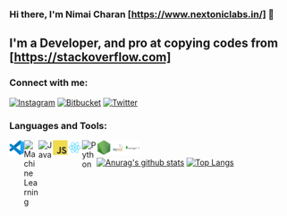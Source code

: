 ### Hi there, I'm Nimai Charan [https://www.nextoniclabs.in/] 👋


## I'm a  Developer, and pro at copying codes from [https://stackoverflow.com]

### Connect with me:
[<img  alt="Instagram" width="30px" src="https://cdn-icons.flaticon.com/png/512/3955/premium/3955024.png?token=exp=1654235979~hmac=9d596e26a5a62efea8ca194b8c77a0db" />](https://www.instagram.com/cilucious/)
[<img  alt="Bitbucket" width="30px" src="https://cdn-icons-png.flaticon.com/512/6125/6125001.png" />](https://bitbucket.org/nimaicharanmaikap/)
[<img  alt="Twitter" width="30px" src="https://cdn-icons.flaticon.com/png/512/2504/premium/2504947.png?token=exp=1654235797~hmac=686d78837325e10e8a01097015dfead7" />](https://twitter.com/cilucious)


### Languages and Tools:
<img align="left" alt="Visual Studio Code" width="26px" src="https://raw.githubusercontent.com/github/explore/80688e429a7d4ef2fca1e82350fe8e3517d3494d/topics/visual-studio-code/visual-studio-code.png" />
<img align="left" alt="Machine Learning" width="26px" src="https://cdn-icons-png.flaticon.com/512/2172/2172891.png" />

<img align="left" alt="Java" width="26px" src="https://cdn-icons-png.flaticon.com/512/919/919854.png" />
<img align="left" alt="JavaScript" width="26px" src="https://raw.githubusercontent.com/github/explore/80688e429a7d4ef2fca1e82350fe8e3517d3494d/topics/javascript/javascript.png" />
<img align="left" alt="React" width="26px" src="https://raw.githubusercontent.com/github/explore/80688e429a7d4ef2fca1e82350fe8e3517d3494d/topics/react/react.png" />
<img align="left" alt="Python" width="26px" src="https://cdn-icons-png.flaticon.com/512/5968/5968350.png" />
<img align="left" alt="Node.js" width="26px" src="https://raw.githubusercontent.com/github/explore/80688e429a7d4ef2fca1e82350fe8e3517d3494d/topics/nodejs/nodejs.png" />
<img align="left" alt="MySQL" width="26px" src="https://raw.githubusercontent.com/github/explore/80688e429a7d4ef2fca1e82350fe8e3517d3494d/topics/mysql/mysql.png" />
<img align="left" alt="MongoDB" width="26px" src="https://raw.githubusercontent.com/github/explore/80688e429a7d4ef2fca1e82350fe8e3517d3494d/topics/mongodb/mongodb.png" /
<img align="left" alt="GitHub" width="26px" src="https://raw.githubusercontent.com/github/explore/78df643247d429f6cc873026c0622819ad797942/topics/github/github.png" />

<br/>

[![Anurag's github stats](https://github-readme-stats.vercel.app/api?username=0x4E43)](https://github.com/NimaiCharan/github-readme-stats)
[![Top Langs](https://github-readme-stats.vercel.app/api/top-langs/?username=0x4E43)](https://github.com/NimaiCharan/github-readme-stats)
